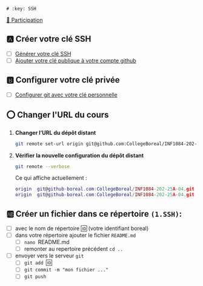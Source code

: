 


	# :key: SSH

[:tada: Participation](.scripts/Participation.md)

## :a: Créer votre clé SSH

- [ ] [Générer votre clé SSH](https://docs.github.com/en/authentication/connecting-to-github-with-ssh/generating-a-new-ssh-key-and-adding-it-to-the-ssh-agent#generating-a-new-ssh-key)
- [ ] [Ajouter votre clé publique à votre compte github](https://docs.github.com/en/authentication/connecting-to-github-with-ssh/adding-a-new-ssh-key-to-your-github-account)

## :b: Configurer votre clé privée

- [ ] [Configurer git avec votre clé personnelle](https://github.com/CollegeBoreal/Tutoriels/tree/main/0.GIT#secret-configurer-git-clé-personnelle-documentation)

## :o: Changer l'URL du cours

1. **Changer l’URL du dépôt distant**

   ```sh
   git remote set-url origin git@github.com:CollegeBoreal/INF1084-202-25A-04.git
   ```

2. **Vérifier la nouvelle configuration du dépôt distant**

   ```sh
   git remote --verbose
   ```

   Ce qui affiche actuellement :

   ```lua
   origin  git@github-boreal.com:CollegeBoreal/INF1084-202-25A-04.git (fetch)
   origin  git@github-boreal.com:CollegeBoreal/INF1084-202-25A-04.git (push)
   ```

## :ab: Créer un fichier dans ce répertoire `(1.SSH)`:

- [ ] avec le nom de répertoire :id: (votre identifiant boreal)
- [ ] dans votre répertoire ajouter le fichier `README.md`
  - [ ] `nano `README.md
  - [ ] remonter au repertoire précédent
        `cd ..`
- [ ] envoyer vers le serveur `git`
  - [ ] `git add `:id:
  - [ ] `git commit -m "mon fichier ..."`
  - [ ] `git push`
